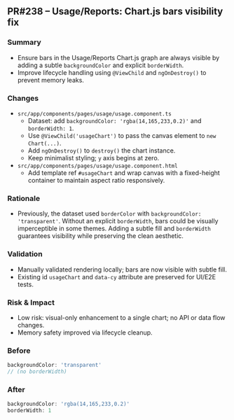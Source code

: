 ## PR#238 – Usage/Reports: Chart.js bars visibility fix

### Summary
- Ensure bars in the Usage/Reports Chart.js graph are always visible by adding a subtle `backgroundColor` and explicit `borderWidth`.
- Improve lifecycle handling using `@ViewChild` and `ngOnDestroy()` to prevent memory leaks.

### Changes
- `src/app/components/pages/usage/usage.component.ts`
  - Dataset: add `backgroundColor: 'rgba(14,165,233,0.2)'` and `borderWidth: 1`.
  - Use `@ViewChild('usageChart')` to pass the canvas element to `new Chart(...)`.
  - Add `ngOnDestroy()` to `destroy()` the chart instance.
  - Keep minimalist styling; `y` axis begins at zero.
- `src/app/components/pages/usage/usage.component.html`
  - Add template ref `#usageChart` and wrap canvas with a fixed-height container to maintain aspect ratio responsively.

### Rationale
- Previously, the dataset used `borderColor` with `backgroundColor: 'transparent'`. Without an explicit `borderWidth`, bars could be visually imperceptible in some themes. Adding a subtle fill and `borderWidth` guarantees visibility while preserving the clean aesthetic.

### Validation
- Manually validated rendering locally; bars are now visible with subtle fill.
- Existing id `usageChart` and `data-cy` attribute are preserved for UI/E2E tests.

### Risk & Impact
- Low risk: visual-only enhancement to a single chart; no API or data flow changes.
- Memory safety improved via lifecycle cleanup.

### Before
```ts
backgroundColor: 'transparent'
// (no borderWidth)
```

### After
```ts
backgroundColor: 'rgba(14,165,233,0.2)'
borderWidth: 1
```

